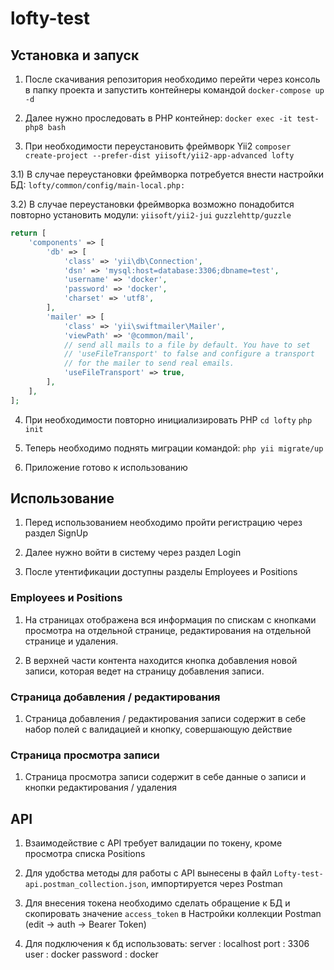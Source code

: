 # lofty-test
 
## Установка и запуск

1) После скачивания репозитория необходимо перейти через консоль в папку проекта и запустить контейнеры командой
`docker-compose up -d`

2) Далее нужно проследовать в PHP контейнер:
`docker exec -it test-php8 bash`

3) При необходимости переустановить фреймворк Yii2
`composer create-project --prefer-dist yiisoft/yii2-app-advanced lofty`

3.1) В случае переустановки фреймворка потребуется внести настройки БД:
`lofty/common/config/main-local.php:`

3.2) В случае переустановки фреймворка возможно понадобится повторно установить модули:
`yiisoft/yii2-jui`
`guzzlehttp/guzzle`

```php
return [
    'components' => [
        'db' => [
            'class' => 'yii\db\Connection',
            'dsn' => 'mysql:host=database:3306;dbname=test',
            'username' => 'docker',
            'password' => 'docker',
            'charset' => 'utf8',
        ],
        'mailer' => [
            'class' => 'yii\swiftmailer\Mailer',
            'viewPath' => '@common/mail',
            // send all mails to a file by default. You have to set
            // 'useFileTransport' to false and configure a transport
            // for the mailer to send real emails.
            'useFileTransport' => true,
        ],
    ],
];
```

4) При необходимости повторно инициализировать PHP
`cd lofty`
`php init`

5) Теперь необходимо поднять миграции командой:
`php yii migrate/up`

6) Приложение готово к использованию

## Использование

1) Перед использованием необходимо пройти регистрацию через раздел SignUp

2) Далее нужно войти в систему через раздел Login

3) После утентификации доступны разделы Employees и Positions

### Employees и Positions

1) На страницах отображена вся информация по спискам с кнопками просмотра на отдельной странице, редактирования на отдельной странице и удаления.

2) В верхней части контента находится кнопка добавления новой записи, которая ведет на страницу добавления записи.

### Страница добавления / редактирования

1) Страница добавления / редактирования записи содержит в себе набор полей с валидацией и кнопку, совершающую действие

### Страница просмотра записи

1) Страница просмотра записи содержит в себе данные о записи и кнопки редактирования / удаления

## API

1) Взаимодействие с API требует валидации по токену, кроме просмотра списка Positions

2) Для удобства методы для работы с API вынесены в файл `Lofty-test-api.postman_collection.json`, импортируется через Postman

3) Для внесения токена необходимо сделать обращение к БД и скопировать значение `access_token` в Настройки коллекции Postman (edit -> auth -> Bearer Token)

4) Для подключения к бд использовать:
server : localhost
port : 3306
user : docker
password : docker
